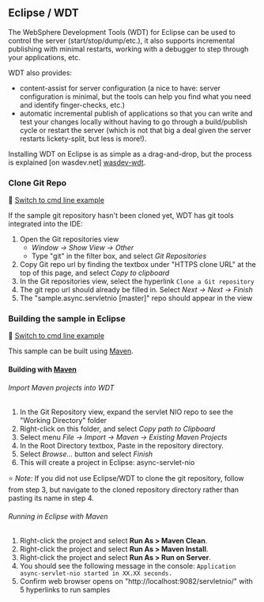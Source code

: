 ## Eclipse / WDT

The WebSphere Development Tools (WDT) for Eclipse can be used to control the server (start/stop/dump/etc.), it also supports incremental publishing with minimal restarts, working with a debugger to step through your applications, etc.

WDT also provides:

* content-assist for server configuration (a nice to have: server configuration is minimal, but the tools can help you find what you need and identify finger-checks, etc.)
* automatic incremental publish of applications so that you can write and test your changes locally without having to go through a build/publish cycle or restart the server (which is not that big a deal given the server restarts lickety-split, but less is more!).

Installing WDT on Eclipse is as simple as a drag-and-drop, but the process is explained [on wasdev.net] [wasdev-wdt].

[wasdev-wdt]: https://developer.ibm.com/wasdev/downloads/liberty-profile-using-eclipse/

### Clone Git Repo
:pushpin: [Switch to cmd line example](/docs/Using-cmd-line.md/#clone-git-repo)

If the sample git repository hasn't been cloned yet, WDT has git tools integrated into the IDE:

1.  Open the Git repositories view
    * *Window -> Show View -> Other*
    * Type "git" in the filter box, and select *Git Repositories*
2.  Copy Git repo url by finding the textbox under "HTTPS clone URL" at the top of this page, and select *Copy to clipboard*
3.  In the Git repositories view, select the hyperlink `Clone a Git repository`
4.  The git repo url should already be filled in.  Select *Next -> Next -> Finish*
5.  The "sample.async.servletnio [master]" repo should appear in the view

### Building the sample in Eclipse
:pushpin: [Switch to cmd line example](/docs/Using-cmd-line.md/#building-the-sample)

This sample can be built using [Maven](#building-with-maven).

#### Building with [Maven](http://maven.apache.org/)

###### Import Maven projects into WDT

1.  In the Git Repository view, expand the servlet NIO repo to see the "Working Directory" folder
2.  Right-click on this folder, and select *Copy path to Clipboard*
3.  Select menu *File -> Import -> Maven -> Existing Maven Projects*
4.  In the Root Directory textbox, Paste in the repository directory.
5.  Select *Browse...* button and select *Finish* 
6.  This will create a project in Eclipse: async-servlet-nio

:star: *Note:* If you did not use Eclipse/WDT to clone the git repository, follow from step 3, but navigate to the cloned repository directory rather than pasting its name in step 4.

###### Running in Eclipse with Maven

1. Right-click the project and select **Run As > Maven Clean**.
2. Right-click the project and select **Run As > Maven Install**.
3. Right-click the project and select **Run As > Run on Server**.
4. You should see the following message in the console: `Application async-servlet-nio started in XX.XX seconds.`
5. Confirm web browser opens on "http://localhost:9082/servletnio/" with 5 hyperlinks to run samples



